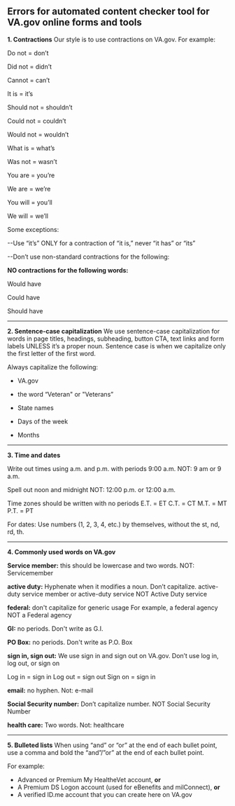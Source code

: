 

## Errors for automated content checker tool for VA.gov online forms and tools 

**1. Contractions** 
Our style is to use contractions on VA.gov. 
For example: 

Do not = don’t

Did not = didn’t

Cannot = can’t 

It is = it’s

Should not = shouldn’t

Could not = couldn’t 

Would not = wouldn’t

What is = what’s 

Was not = wasn’t

You are = you’re 

We are = we’re 

You will = you’ll

We will = we’ll 


Some exceptions:

--Use “it’s” ONLY for a contraction of “it is,” never “it has”  or “its”

--Don’t use non-standard contractions for the following: 

**NO contractions for the following words:** 

Would have 

Could have 

Should have

-----------

**2.  Sentence-case capitalization**
We use sentence-case capitalization for words in page titles, headings, subheading, button CTA, text links and form labels UNLESS it’s a proper noun. Sentence case is when we capitalize only the first letter of the first word.
 
Always capitalize the following: 

- VA.gov

- the word “Veteran" or "Veterans” 

- State names

- Days of the week

- Months

---------

**3. Time and dates**

Write out times using a.m. and p.m. with periods
 9:00 a.m. NOT: 9 am or 9 a.m.

Spell out noon and midnight NOT: 12:00 p.m. or 12:00 a.m.

Time zones should be written with no periods
E.T. = ET
C.T. = CT
M.T. = MT
P.T.  = PT

For dates:
Use numbers (1, 2, 3, 4, etc.) by themselves, without the st, nd, rd, th. 

-----------

**4. Commonly used words on VA.gov**

**Service member:** this should be lowercase and two words. NOT: Servicemember

**active duty:** Hyphenate when it modifies a noun. Don’t capitalize. 
active-duty service member or active-duty service NOT Active Duty service 

**federal:** don't capitalize for generic usage For example, a federal agency NOT a Federal agency

**GI:** no periods. Don't write as G.I.

**PO Box:** no periods. Don't write as P.O. Box

**sign in, sign out:** We use sign in and sign out on VA.gov. 
Don’t use log in, log out, or sign on

Log in = sign in
Log out = sign out
Sign on = sign in

**email:** no hyphen. Not: e-mail

**Social Security number:** Don’t capitalize number. NOT Social Security Number

**health care:** Two words. Not: healthcare

--------

**5.  Bulleted lists**
When using “and” or “or” at the end of each bullet point, use a comma and bold the “and”/”or” at the end of each bullet point.

For example: 

- Advanced or Premium My HealtheVet account, **or**
- A Premium DS Logon account (used for eBenefits and milConnect), **or**
- A verified ID.me account that you can create here on VA.gov




